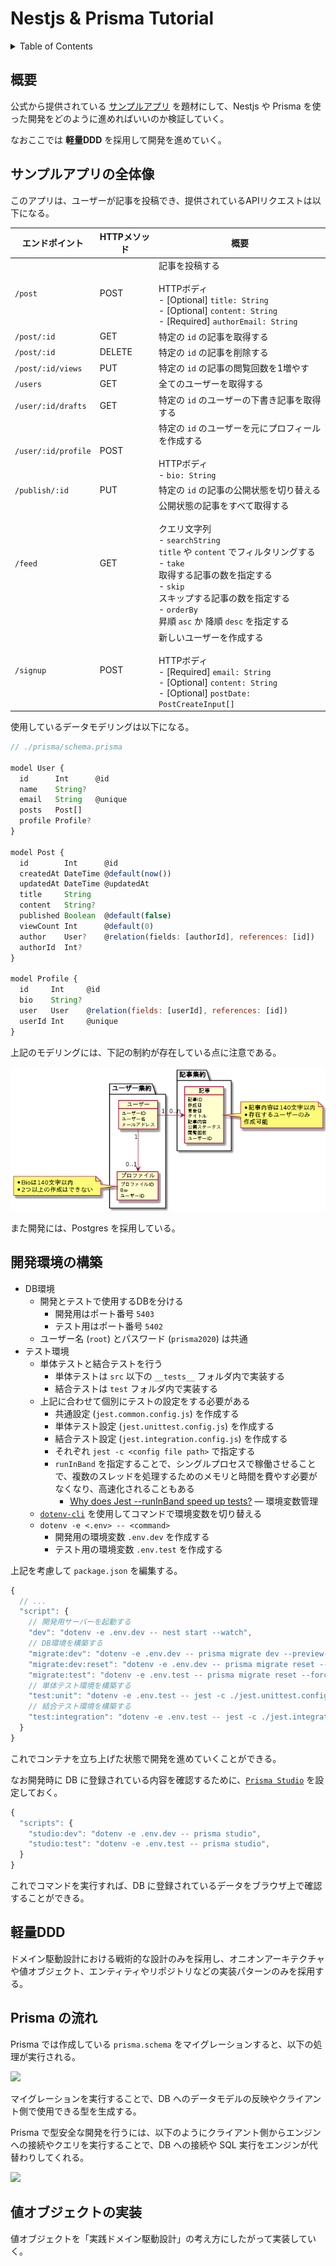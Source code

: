 # Nestjs & Prisma Tutorial

<!-- START doctoc generated TOC please keep comment here to allow auto update -->
<!-- DON'T EDIT THIS SECTION, INSTEAD RE-RUN doctoc TO UPDATE -->
<details>
<summary>Table of Contents</summary>

- [概要](#%E6%A6%82%E8%A6%81)
- [サンプルアプリの全体像](#%E3%82%B5%E3%83%B3%E3%83%97%E3%83%AB%E3%82%A2%E3%83%97%E3%83%AA%E3%81%AE%E5%85%A8%E4%BD%93%E5%83%8F)
- [開発環境の構築](#%E9%96%8B%E7%99%BA%E7%92%B0%E5%A2%83%E3%81%AE%E6%A7%8B%E7%AF%89)

</details>
<!-- END doctoc generated TOC please keep comment here to allow auto update -->

## 概要

公式から提供されている [サンプルアプリ](https://github.com/prisma/prisma-examples/tree/latest/typescript/rest-nestjs) を題材にして、Nestjs や Prisma を使った開発をどのように進めればいいのか検証していく。

なおここでは **軽量DDD** を採用して開発を進めていく。

## サンプルアプリの全体像

このアプリは、ユーザーが記事を投稿でき、提供されているAPIリクエストは以下になる。

| エンドポイント      | HTTPメソッド | 概要                                                                                                                                                                                                                                                                               |
| ------------------- | ------------ | ---------------------------------------------------------------------------------------------------------------------------------------------------------------------------------------------------------------------------------------------------------------------------------- |
| `/post`             | POST         | 記事を投稿する<br><br>HTTPボディ<br>- [Optional] `title: String`<br>- [Optional] `content: String`<br>- [Required] `authorEmail: String`                                                                                                                                           |
| `/post/:id`         | GET          | 特定の `id` の記事を取得する                                                                                                                                                                                                                                                       |
| `/post/:id`         | DELETE       | 特定の `id` の記事を削除する                                                                                                                                                                                                                                                       |
| `/post/:id/views`   | PUT          | 特定の `id` の記事の閲覧回数を1増やす                                                                                                                                                                                                                                              |
| `/users`            | GET          | 全てのユーザーを取得する                                                                                                                                                                                                                                                           |
| `/user/:id/drafts`  | GET          | 特定の `id` のユーザーの下書き記事を取得する                                                                                                                                                                                                                                       |
| `/user/:id/profile` | POST         | 特定の `id` のユーザーを元にプロフィールを作成する<br><br>HTTPボディ<br>- `bio: String`                                                                                                                                                                                            |
| `/publish/:id`      | PUT          | 特定の `id` の記事の公開状態を切り替える                                                                                                                                                                                                                                           |
| `/feed`             | GET          | 公開状態の記事をすべて取得する<br><br>クエリ文字列<br>- `searchString`<br>    `title` や `content` でフィルタリングする<br>- `take`<br>    取得する記事の数を指定する<br>- `skip`<br>    スキップする記事の数を指定する<br>- `orderBy`<br>    昇順 `asc` か 降順 `desc` を指定する |
| `/signup`           | POST         | 新しいユーザーを作成する<br><br>HTTPボディ<br>- [Required] `email: String`<br>- [Optional] `content: String`<br>- [Optional] `postDate: PostCreateInput[]`                                                                                                                         |

使用しているデータモデリングは以下になる。

```js
// ./prisma/schema.prisma

model User {
  id      Int      @id
  name    String?
  email   String   @unique
  posts   Post[]
  profile Profile?
}

model Post {
  id        Int      @id
  createdAt DateTime @default(now())
  updatedAt DateTime @updatedAt
  title     String
  content   String?
  published Boolean  @default(false)
  viewCount Int      @default(0)
  author    User?    @relation(fields: [authorId], references: [id])
  authorId  Int?
}

model Profile {
  id     Int     @id
  bio    String?
  user   User    @relation(fields: [userId], references: [id])
  userId Int     @unique
}
```

上記のモデリングには、下記の制約が存在している点に注意である。

![](docs/sample.png)

また開発には、Postgres を採用している。

## 開発環境の構築

- DB環境
  - 開発とテストで使用するDBを分ける
    - 開発用はポート番号 `5403`
    - テスト用はポート番号 `5402`
  - ユーザー名 (`root`) とパスワード (`prisma2020`) は共通
- テスト環境
  - 単体テストと結合テストを行う
    - 単体テストは `src` 以下の `__tests__` フォルダ内で実装する
    - 結合テストは `test` フォルダ内で実装する
  - 上記に合わせて個別にテストの設定をする必要がある
    - 共通設定 (`jest.common.config.js`) を作成する
    - 単体テスト設定 (`jest.unittest.config.js`) を作成する
    - 結合テスト設定 (`jest.integration.config.js`) を作成する
    - それぞれ `jest -c <config file path>` で指定する
    - `runInBand` を指定することで、シングルプロセスで稼働させることで、複数のスレッドを処理するためのメモリと時間を費やす必要がなくなり、高速化されることもある
      - [Why does Jest --runInBand speed up tests?](https://stackoverflow.com/questions/43864793/why-does-jest-runinband-speed-up-tests)
― 環境変数管理
  - [`dotenv-cli`](https://www.npmjs.com/package/dotenv-cli) を使用してコマンドで環境変数を切り替える
  - `dotenv -e <.env> -- <command>`
    - 開発用の環境変数 `.env.dev` を作成する
    - テスト用の環境変数 `.env.test` を作成する

上記を考慮して `package.json` を編集する。

```js
{
  // ...
  "script": {
    // 開発用サーバーを起動する
    "dev": "dotenv -e .env.dev -- nest start --watch",
    // DB環境を構築する
    "migrate:dev": "dotenv -e .env.dev -- prisma migrate dev --preview-feature",
    "migrate:dev:reset": "dotenv -e .env.dev -- prisma migrate reset --preview-feature",
    "migrate:test": "dotenv -e .env.test -- prisma migrate reset --force --preview-feature",
    // 単体テスト環境を構築する
    "test:unit": "dotenv -e .env.test -- jest -c ./jest.unittest.config.js",
    // 結合テスト環境を構築する
    "test:integration": "dotenv -e .env.test -- jest -c ./jest.integration.config.js --runInBand"
  }
}
```

これでコンテナを立ち上げた状態で開発を進めていくことができる。

なお開発時に DB に登録されている内容を確認するために、[`Prisma Studio`](https://www.prisma.io/studio) を設定しておく。

```js
{
  "scripts": {
    "studio:dev": "dotenv -e .env.dev -- prisma studio",
    "studio:test": "dotenv -e .env.test -- prisma studio",
  }
}
```

これでコマンドを実行すれば、DB に登録されているデータをブラウザ上で確認することができる。

## 軽量DDD

ドメイン駆動設計における戦術的な設計のみを採用し、オニオンアーキテクチャや値オブジェクト、エンティティやリポジトリなどの実装パターンのみを採用する。

## Prisma の流れ

Prisma では作成している `prisma.schema` をマイグレーションすると、以下の処理が実行される。

![](https://www.prisma.io/docs/static/153657b52bde1b006c94234b5753d495/3c492/prisma-migrate-development-workflow.png)

マイグレーションを実行することで、DB へのデータモデルの反映やクライアント側で使用できる型を生成する。

Prisma で型安全な開発を行うには、以下のようにクライアント側からエンジンへの接続やクエリを実行することで、DB への接続や SQL 実行をエンジンが代替わりしてくれる。

![](https://i.imgur.com/I8do25A.png)

## 値オブジェクトの実装

値オブジェクトを「実践ドメイン駆動設計」の考え方にしたがって実装していく。

```js

```
